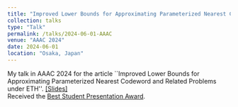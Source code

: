 ```yaml
---
title: "Improved Lower Bounds for Approximating Parameterized Nearest Codeword and Related Problems under ETH"
collection: talks
type: "Talk"
permalink: /talks/2024-06-01-AAAC
venue: "AAAC 2024"
date: 2024-06-01
location: "Osaka, Japan"
---
```


My talk in AAAC 2024 for the article ``Improved Lower Bounds for Approximating Parameterized Nearest Codeword and Related Problems under ETH''. [\[Slides\]](http://ywliu00.github.io/files/slides/AAAC2024.pdf)<br>
Received the [Best Student Presentation Award](http://ywliu00.github.io/files/certificates/2024_AAAC_best_stu_pre.pdf).